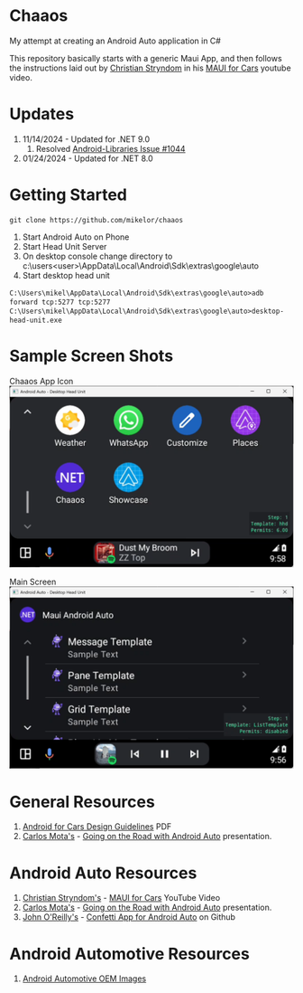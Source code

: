 # Chaaos
My attempt at creating an Android Auto application in C#

This repository basically starts with a generic Maui App, and then follows the instructions laid out by [Christian Stryndom](https://twitter.com/cvstrydom) in his [MAUI for Cars](https://www.youtube.com/watch?v=nNkVxegb2oU) youtube video.

# Updates
1. 11/14/2024 - Updated for .NET 9.0
	1. Resolved [Android-Libraries Issue #1044](https://github.com/dotnet/android-libraries/issues/1044)
1. 01/24/2024 - Updated for .NET 8.0

# Getting Started
```
git clone https://github.com/mikelor/chaaos
```
  1. Start Android Auto on Phone
  1. Start Head Unit Server
  1. On desktop console change directory to c:\users\<user>\AppData\Local\Android\Sdk\extras\google\auto
  1. Start desktop head unit
```
C:\Users\mikel\AppData\Local\Android\Sdk\extras\google\auto>adb forward tcp:5277 tcp:5277
C:\Users\mikel\AppData\Local\Android\Sdk\extras\google\auto>desktop-head-unit.exe
```
# Sample Screen Shots
Chaaos App Icon
![Chaaos App Icon](docs/ChaaosApp.png)

Main Screen
![Main Screen](docs/MainScreen.png)

# General Resources
  1. [Android for Cars Design Guidelines](https://developer.android.com/static/training/cars/Android%20for%20Cars%20App%20Library%20design%20guidelines.pdf) PDF
  1. [Carlos Mota's](https://twitter.com/cafonsomota) - [Going on the Road with Android Auto](https://speakerdeck.com/cmota/going-on-a-road-trip-with-android-auto) presentation.
  
# Android Auto Resources
  1. [Christian Stryndom's](https://twitter.com/cvstrydom) - [MAUI for Cars](https://www.youtube.com/watch?v=nNkVxegb2oU) YouTube Video
  1. [Carlos Mota's](https://twitter.com/cafonsomota) - [Going on the Road with Android Auto](https://speakerdeck.com/cmota/going-on-a-road-trip-with-android-auto) presentation.
  1. [John O'Reilly's](https://twitter.com/joreilly) - [Confetti App for Android Auto](https://github.com/joreilly/Confetti/tree/main/androidApp/src/main/java/dev/johnoreilly/confetti/auto) on Github

# Android Automotive Resources
  1. [Android Automotive OEM Images](https://developer.android.com/training/cars/testing#oem-images)

